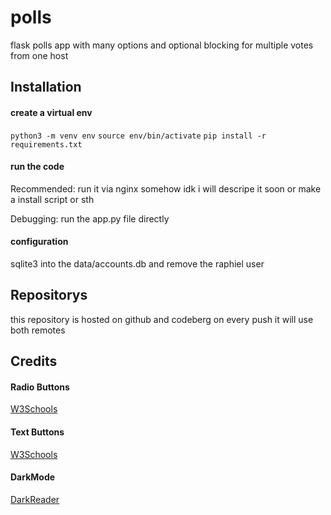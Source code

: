# polls
flask polls app with many options and optional blocking for multiple votes from one host

## Installation
#### create a virtual env 
`python3 -m venv env`
`source env/bin/activate`
`pip install -r requirements.txt`

#### run the code
Recommended: run it via nginx somehow idk
i will descripe it soon or make a install script or sth

Debugging: run the app.py file directly

#### configuration
sqlite3 into the data/accounts.db and remove the raphiel user

## Repositorys
this repository is hosted on github and codeberg 
on every push it will use both remotes

## Credits
#### Radio Buttons
<a href="https://www.w3schools.com/howto/howto_css_custom_checkbox.asp">W3Schools</a>

#### Text Buttons
<a href="https://www.w3schools.com/css/css_form.asp">W3Schools</a>

#### DarkMode
<a href="https://github.com/darkreader/darkreader">DarkReader</a>
